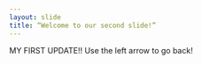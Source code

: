 ```yaml
---
layout: slide
title: “Welcome to our second slide!”
---
```

MY FIRST UPDATE!!
Use the left arrow to go back!
